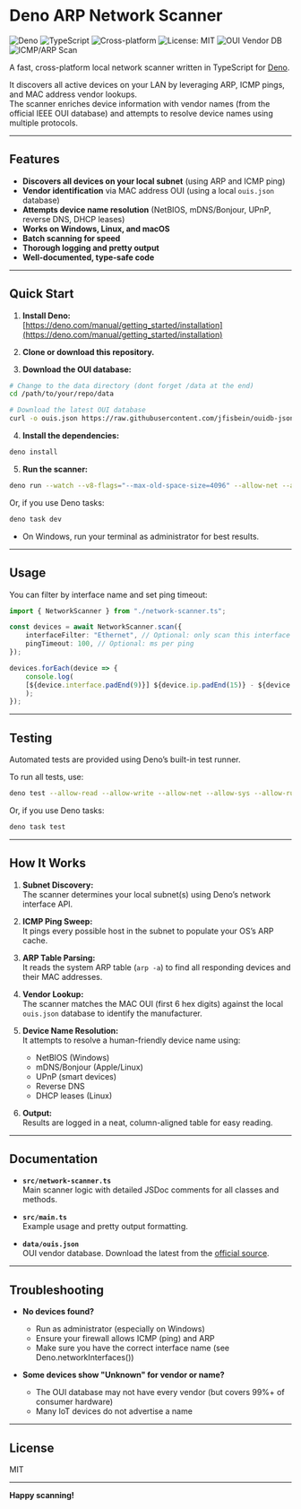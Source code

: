 # Deno ARP Network Scanner

![Deno](https://img.shields.io/badge/Deno-%23007ACC.svg?style=for-the-badge&logo=deno&logoColor=white)
![TypeScript](https://img.shields.io/badge/typescript-%23007ACC.svg?style=for-the-badge&logo=typescript&logoColor=white)
![Cross-platform](https://img.shields.io/badge/os-Windows%20%7C%20Linux%20%7C%20macOS-blue?style=for-the-badge)
![License: MIT](https://img.shields.io/badge/License-MIT-yellow.svg?style=for-the-badge)
![OUI Vendor DB](https://img.shields.io/badge/OUI%20vendor%20db-IEEE%20JSON-blue?style=for-the-badge)
![ICMP/ARP Scan](https://img.shields.io/badge/Scan-ARP%20%26%20ICMP-green?style=for-the-badge)

A fast, cross-platform local network scanner written in TypeScript for [Deno](https://deno.com/).

It discovers all active devices on your LAN by leveraging ARP, ICMP pings, and MAC address vendor lookups.  
The scanner enriches device information with vendor names (from the official IEEE OUI database) and attempts to resolve device names using multiple protocols.

---

## Features

- **Discovers all devices on your local subnet** (using ARP and ICMP ping)
- **Vendor identification** via MAC address OUI (using a local `ouis.json` database)
- **Attempts device name resolution** (NetBIOS, mDNS/Bonjour, UPnP, reverse DNS, DHCP leases)
- **Works on Windows, Linux, and macOS**
- **Batch scanning for speed**
- **Thorough logging and pretty output**
- **Well-documented, type-safe code**

---

## Quick Start

1. **Install Deno:**  
   [https://deno.com/manual/getting_started/installation](https://deno.com/manual/getting_started/installation)

2. **Clone or download this repository.**

3. **Download the OUI database:**  

```bash
# Change to the data directory (dont forget /data at the end)
cd /path/to/your/repo/data

# Download the latest OUI database
curl -o ouis.json https://raw.githubusercontent.com/jfisbein/ouidb-json/master/ouidb.json
```

4. **Install the dependencies:**

```bash
deno install
```

5. **Run the scanner:**  

```bash
deno run --watch --v8-flags="--max-old-space-size=4096" --allow-net --allow-run --allow-sys --allow-read src/main.ts
```

Or, if you use Deno tasks:

```bash
deno task dev
```

- On Windows, run your terminal as administrator for best results.

---

## Usage

You can filter by interface name and set ping timeout:

```ts
import { NetworkScanner } from "./network-scanner.ts";

const devices = await NetworkScanner.scan({
    interfaceFilter: "Ethernet", // Optional: only scan this interface
    pingTimeout: 100, // Optional: ms per ping
});

devices.forEach(device => {
    console.log(
    [${device.interface.padEnd(9)}] ${device.ip.padEnd(15)} - ${device.mac.padEnd(17)} (${(device.vendor || "Unknown").padEnd(30)}) [${(device.name || "Unknown").padEnd(25)}]
    );
});
```

---

## Testing

Automated tests are provided using Deno’s built-in test runner.

To run all tests, use:
```bash
deno test --allow-read --allow-write --allow-net --allow-sys --allow-run

```

Or, if you use Deno tasks:
```bash
deno task test
```

---

## How It Works

1. **Subnet Discovery:**  
   The scanner determines your local subnet(s) using Deno’s network interface API.

2. **ICMP Ping Sweep:**  
   It pings every possible host in the subnet to populate your OS’s ARP cache.

3. **ARP Table Parsing:**  
   It reads the system ARP table (`arp -a`) to find all responding devices and their MAC addresses.

4. **Vendor Lookup:**  
   The scanner matches the MAC OUI (first 6 hex digits) against the local `ouis.json` database to identify the manufacturer.

5. **Device Name Resolution:**  
   It attempts to resolve a human-friendly device name using:
   - NetBIOS (Windows)
   - mDNS/Bonjour (Apple/Linux)
   - UPnP (smart devices)
   - Reverse DNS
   - DHCP leases (Linux)

6. **Output:**  
   Results are logged in a neat, column-aligned table for easy reading.

---

## Documentation

- **`src/network-scanner.ts`**  
  Main scanner logic with detailed JSDoc comments for all classes and methods.

- **`src/main.ts`**  
  Example usage and pretty output formatting.

- **`data/ouis.json`**  
  OUI vendor database. Download the latest from the [official source](https://github.com/jfisbein/ouidb-json).

---

## Troubleshooting

- **No devices found?**  
  - Run as administrator (especially on Windows)
  - Ensure your firewall allows ICMP (ping) and ARP
  - Make sure you have the correct interface name (see Deno.networkInterfaces())

- **Some devices show "Unknown" for vendor or name?**  
  - The OUI database may not have every vendor (but covers 99%+ of consumer hardware)
  - Many IoT devices do not advertise a name

---

## License

MIT

---

**Happy scanning!**
